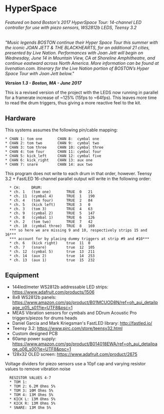 # HyperSpace
###### Featured on band Boston's 2017 HyperSpace Tour: 14-channel LED controller for use with piezo sensors, WS2812b LEDS, Teensy 3.2

  *"Music legends BOSTON continue their Hyper Space Tour this summer
  with the iconic JOAN JETT & THE BLACKHEARTS, for an additional 21 cities,
  presented by Live Nation. Performances with Joan Jett will begin on Wednesday,
  June 14 in Mountain View, CA at Shoreline Amphitheatre, and continue eastward
  across North America. More information can be found at livenation.com. Itinerary
  for the Live Nation portion of BOSTON’s Hyper Space Tour with Joan Jett below."*
          
  ***Version 1.3 - Boston, MA - June 2017***
  
  This is a revised version of the project with the LEDS now running in parallel
  for a framerate increase of ~125% (15fps to ~64fps). This leaves more time
  to read the drum triggers, thus giving a more reactive feel to the kit.
  
## Hardware
  This systems assumes the following pin/cable mapping:
  ```
  * CHAN 1: tom one       CHAN 8:  cymbal one
  * CHAN 2: tom two       CHAN 9:  cymbal two
  * CHAN 3: tom three     CHAN 10: cymbal three
  * CHAN 4: tom four      CHAN 11: cymbal four
  * CHAN 5: kick_left     CHAN 12: cymbal five
  * CHAN 6: kick_right    CHAN 13: aux one
  * CHAN 7: snare         CHAN 14: aux two
  ```

  This program does not write to each drum in that order, however.
  Teensy 3.2 + FastLED 16-channel parallel output will write
  in the following order:

```
  * CH:     DRUM:
  * ch. 1   (tom one)       TRUE  0   21
  * ch. 11  (cymbal 4)      TRUE  1   190
  * ch. 4   (tom four)      TRUE  2   84
  * ch. 5   (kick left)     TRUE  3   0
  * ch. 3   (tom 3)         TRUE  4   63
  * ch. 9   (cymbal 2)      TRUE  5   147
  * ch. 8   (cymbal 1)      TRUE  6   126
  * ch. 2   (tom two)       TRUE  7   42
  * ch. 10  (cymbal three)  TRUE  8   169
  *** so here we are missing 9 and 10, respectively strips 15 and 16***
  *** account for by placing dummy triggers at strip #9 and #10***
  * ch. 6   (kick right)    true  11  0
  * ch. 7   (snare)         true  12  105
  * ch. 12  (cymbal 5)      true  13  211
  * ch. 14  (aux 2)         true  14  253
  * ch. 13  (aux 1)         true  15  232
```

## Equipment
  * 144led/meter WS2812b addressable LED strips: https://www.adafruit.com/products/1506
  * 8x8 WS2812b panels: https://www.amazon.com/gp/product/B01MCUOD8N/ref=oh_aui_detailpage_o05_s01?ie=UTF8&psc=1
  * MEAS Vibration sensors  for cymbals and DDrum Acoustic Pro triggers/piezos for drums heads
  * Daniel Garcia and Mark Kriegsman's FastLED library: http://fastled.io/
  * Teensy 3.2: https://www.pjrc.com/store/teensy32.html
  * Custom designed PCB
  * 60amp power supply: https://www.amazon.com/gp/product/B014018EWA/ref=oh_aui_detailpage_o06_s00?ie=UTF8&psc=1
  * 128x32 OLED screen: https://www.adafruit.com/product/2675

  Voltage dividers for piezo sensors use a 10pf cap and varying resistor values to remove vibration noise
```
  RESISTOR VALUES 4-7
  * TOM 1:
  * TOM 2: 6.2M Ohms 5%
  * TOM 3: 10M Ohms 5%
  * TOM 4: 13M Ohms 5% 
  * KICK L: 13M Ohms 5%
  * KICK R: 13M Ohms 5%
  * SNARE: 13M Ohm 5%
  ```
